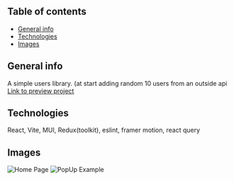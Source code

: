## Table of contents
* [General info](#general-info)
* [Technologies](#technologies)
* [Images](#images)

## General info
A simple users library. (at start adding random 10 users from an outside api <br />
[Link to preview project](https://nivsv.github.io/Users-Library/)
## Technologies
React, Vite, MUI, Redux(toolkit), eslint, framer motion, react query
## Images
![Home Page](https://www.linkpicture.com/q/download-3_53.png)
![PopUp Example](https://www.linkpicture.com/q/download-4_38.png)
